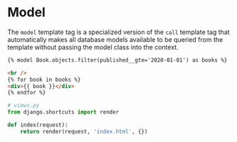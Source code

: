 # Model

The `model` template tag is a specialized version of the `call` template tag that automatically makes all database models available to be queried from the template without passing the model class into the context.

```html
{% model Book.objects.filter(published__gte='2020-01-01') as books %}

<br />
{% for book in books %}
<div>{{ book }}</div>
{% endfor %}
```

```python
# views.py
from django.shortcuts import render

def index(request):
    return render(request, 'index.html', {})
```
